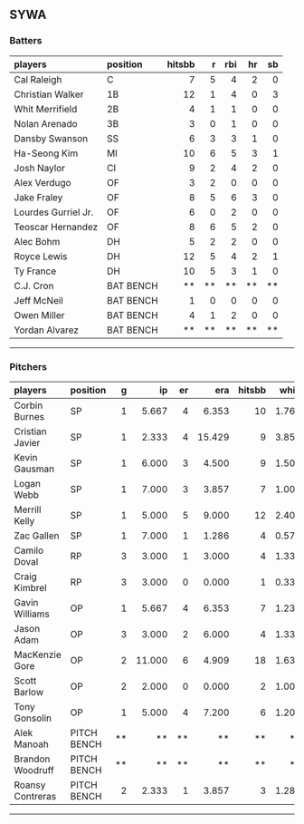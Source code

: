 ## SYWA

### Batters

 
|players             |position  | hitsbb|  r| rbi| hr| sb| 
|:-------------------|:---------|------:|--:|---:|--:|--:| 
|Cal Raleigh         |C         |      7|  5|   4|  2|  0| 
|Christian Walker    |1B        |     12|  1|   4|  0|  3| 
|Whit Merrifield     |2B        |      4|  1|   1|  0|  0| 
|Nolan Arenado       |3B        |      3|  0|   1|  0|  0| 
|Dansby Swanson      |SS        |      6|  3|   3|  1|  0| 
|Ha-Seong Kim        |MI        |     10|  6|   5|  3|  1| 
|Josh Naylor         |CI        |      9|  2|   4|  2|  0| 
|Alex Verdugo        |OF        |      3|  2|   0|  0|  0| 
|Jake Fraley         |OF        |      8|  5|   6|  3|  0| 
|Lourdes Gurriel Jr. |OF        |      6|  0|   2|  0|  0| 
|Teoscar Hernandez   |OF        |      8|  6|   5|  2|  0| 
|Alec Bohm           |DH        |      5|  2|   2|  0|  0| 
|Royce Lewis         |DH        |     12|  5|   4|  2|  1| 
|Ty France           |DH        |     10|  5|   3|  1|  0| 
|C.J. Cron           |BAT BENCH |     **| **|  **| **| **| 
|Jeff McNeil         |BAT BENCH |      1|  0|   0|  0|  0| 
|Owen Miller         |BAT BENCH |      4|  1|   2|  0|  0| 
|Yordan Alvarez      |BAT BENCH |     **| **|  **| **| **| 


* * *

### Pitchers

 
|players          |position    |  g|     ip| er|    era| hitsbb|  whip| so|  w| sv| 
|:----------------|:-----------|--:|------:|--:|------:|------:|-----:|--:|--:|--:| 
|Corbin Burnes    |SP          |  1|  5.667|  4|  6.353|     10| 1.765|  3|  0|  0| 
|Cristian Javier  |SP          |  1|  2.333|  4| 15.429|      9| 3.857|  1|  0|  0| 
|Kevin Gausman    |SP          |  1|  6.000|  3|  4.500|      9| 1.500|  6|  1|  0| 
|Logan Webb       |SP          |  1|  7.000|  3|  3.857|      7| 1.000|  5|  1|  0| 
|Merrill Kelly    |SP          |  1|  5.000|  5|  9.000|     12| 2.400|  2|  0|  0| 
|Zac Gallen       |SP          |  1|  7.000|  1|  1.286|      4| 0.571|  4|  1|  0| 
|Camilo Doval     |RP          |  3|  3.000|  1|  3.000|      4| 1.333|  3|  0|  3| 
|Craig Kimbrel    |RP          |  3|  3.000|  0|  0.000|      1| 0.333|  6|  0|  1| 
|Gavin Williams   |OP          |  1|  5.667|  4|  6.353|      7| 1.235|  4|  0|  0| 
|Jason Adam       |OP          |  3|  3.000|  2|  6.000|      4| 1.333|  2|  0|  0| 
|MacKenzie Gore   |OP          |  2| 11.000|  6|  4.909|     18| 1.636| 17|  1|  0| 
|Scott Barlow     |OP          |  2|  2.000|  0|  0.000|      2| 1.000|  3|  0|  2| 
|Tony Gonsolin    |OP          |  1|  5.000|  4|  7.200|      6| 1.200|  3|  0|  0| 
|Alek Manoah      |PITCH BENCH | **|     **| **|     **|     **|    **| **| **| **| 
|Brandon Woodruff |PITCH BENCH | **|     **| **|     **|     **|    **| **| **| **| 
|Roansy Contreras |PITCH BENCH |  2|  2.333|  1|  3.857|      3| 1.286|  3|  0|  0| 


* * *


